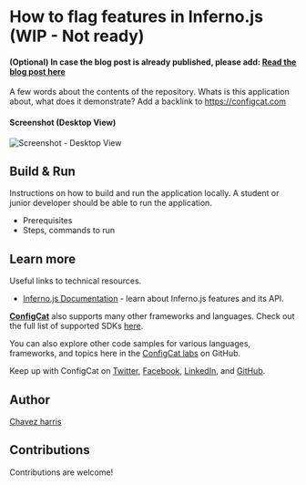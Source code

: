 # How to flag features in Inferno.js (WIP - Not ready)

#### (Optional) In case the blog post is already published, please add: [Read the blog post here](https://configcat.com/blog/)

A few words about the contents of the repository. Whats is this application about, what does it demonstrate? Add a backlink to https://configcat.com

#### Screenshot (Desktop View)

![Screenshot - Desktop View ](https://user-images.githubusercontent.com/74829200/193362575-71477d9e-1b19-4511-bd96-b6d0c86c6940.png)


## Build & Run

Instructions on how to build and run the application locally. A student or junior developer should be able to run the application.
- Prerequisites
- Steps, commands to run

## Learn more

Useful links to technical resources.

- [Inferno.js Documentation](https://www.infernojs.org/) - learn about Inferno.js features and its API.

[**ConfigCat**](https://configcat.com) also supports many other frameworks and languages. Check out the full list of supported SDKs [here](https://configcat.com/docs/sdk-reference/overview/).

You can also explore other code samples for various languages, frameworks, and topics here in the [ConfigCat labs](https://github.com/configcat-labs) on GitHub.

Keep up with ConfigCat on [Twitter](https://twitter.com/configcat), [Facebook](https://www.facebook.com/configcat), [LinkedIn](https://www.linkedin.com/company/configcat/), and [GitHub](https://github.com/configcat).

## Author
[Chavez harris](https://github.com/codedbychavez)

## Contributions
Contributions are welcome!
